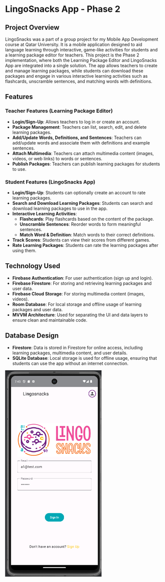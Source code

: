 # LingoSnacks App - Phase 2

## Project Overview

LingoSnacks was a part of a group project for my Mobile App Development course at Qatar University. It is a mobile application designed to aid language learning through interactive, game-like activities for students and a learning package editor for teachers. This project is the Phase 2 implementation, where both the Learning Package Editor and LingoSnacks App are integrated into a single solution. The app allows teachers to create and manage learning packages, while students can download these packages and engage in various interactive learning activities such as flashcards, unscramble sentences, and matching words with definitions.

## Features

### Teacher Features (Learning Package Editor)
- **Login/Sign-Up**: Allows teachers to log in or create an account.
- **Package Management**: Teachers can list, search, edit, and delete learning packages.
- **Add/Update Words, Definitions, and Sentences**: Teachers can add/update words and associate them with definitions and example sentences.
- **Attach Multimedia**: Teachers can attach multimedia content (images, videos, or web links) to words or sentences.
- **Publish Packages**: Teachers can publish learning packages for students to use.

### Student Features (LingoSnacks App)
- **Login/Sign-Up**: Students can optionally create an account to rate learning packages.
- **Search and Download Learning Packages**: Students can search and download learning packages to use in the app.
- **Interactive Learning Activities**:
  - **Flashcards**: Play flashcards based on the content of the package.
  - **Unscramble Sentences**: Reorder words to form meaningful sentences.
  - **Match Word & Definition**: Match words to their correct definitions.
- **Track Scores**: Students can view their scores from different games.
- **Rate Learning Packages**: Students can rate the learning packages after using them.

## Technology Used
- **Firebase Authentication**: For user authentication (sign up and login).
- **Firebase Firestore**: For storing and retrieving learning packages and user data.
- **Firebase Cloud Storage**: For storing multimedia content (images, videos).
- **Room Database**: For local storage and offline usage of learning packages and user data.
- **MVVM Architecture**: Used for separating the UI and data layers to ensure clean and maintainable code.

## Database Design

- **Firestore**: Data is stored in Firestore for online access, including learning packages, multimedia content, and user details.
- **SQLite Database**: Local storage is used for offline usage, ensuring that students can use the app without an internet connection.

![App Screenshot 1](Screenshots/screenshot1.png)
